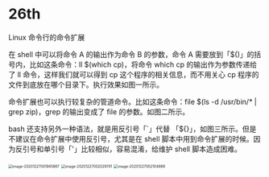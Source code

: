# 26th
Linux 命令行的命令扩展

在 shell 中可以将命令 A 的输出作为命令 B 的参数，命令 A 需要放到「$()」的括号内，比如这条命令：ll \$(which cp)，将命令 which cp 的输出作为参数传递给了 ll 命令，这样我们就可以得到 cp 这个程序的相关信息，而不用关心 cp 程序的文件到底放在哪个目录下。执行效果如图一所示。

命令扩展也可以执行较复杂的管道命令。比如这条命令：file \$(ls -d /usr/bin/\* | grep zip)，grep 的输出变成了 file 的参数。如图二所示。

bash 还支持另外一种语法，就是用反引号「`」代替 「\${}」，如图三所示。但是不建议在命令扩展中使用反引号，尤其是在 shell 脚本中用到命令扩展的时候。因为反引号和单引号「'」比较相似，容易混淆，给维护 shell 脚本造成困难。

<img src="https://tva1.sinaimg.cn/large/008eGmZEly1gnbbgu8k7vj30pg024wew.jpg" alt="image-20201227001945687" style="zoom:50%;" />

<img src="https://tva1.sinaimg.cn/large/008eGmZEly1gnbbgrm0cqj31sa0k4wrg.jpg" alt="image-20201227002029741" style="zoom:50%;" />

<img src="https://tva1.sinaimg.cn/large/008eGmZEly1gnbbh0biy1j30ow02874q.jpg" alt="image-20201227002104869" style="zoom:50%;" />

